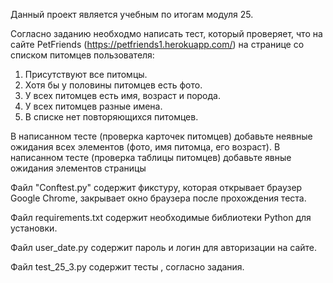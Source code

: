 Данный проект является учебным  по итогам модуля 25.

Согласно заданию необходмо написать тест, который проверяет, что на сайте PetFriends (https://petfriends1.herokuapp.com/) на странице со списком питомцев пользователя:

1. Присутствуют все питомцы.
2. Хотя бы у половины питомцев есть фото.
3. У всех питомцев есть имя, возраст и порода.
4. У всех питомцев разные имена.
5. В списке нет повторяющихся питомцев.

В написанном тесте (проверка карточек питомцев) добавьте неявные ожидания всех элементов (фото, имя питомца, его возраст).
В написанном тесте (проверка таблицы питомцев) добавьте явные ожидания элементов страницы

Файл "Conftest.py" содержит фикстуру, которая открывает браузер Google Chrome, закрывает окно браузера после прохождения теста.

Файл requirements.txt содержит необходимые библиотеки Python для установки.

Файл user_date.py содержит пароль и логин для авторизации на сайте.

Файл test_25_3.py содержит тесты , согласно задания.



